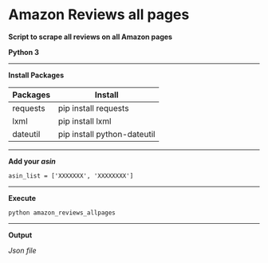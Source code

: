 # Amazon Reviews all pages

**Script to scrape all reviews on all Amazon pages**

**Python 3** 
_________________________________________________________________________________________________________________________________________________________________________________

**Install Packages**

| Packages | Install |
| ------ | ------ |
| requests | pip install requests |
| lxml | pip install lxml| 
| dateutil | pip install python-dateutil | 

_________________________________________________________________________________________________________________________________________________________________________________

**Add your *asin***

`asin_list = ['XXXXXXX', 'XXXXXXXX']`

_________________________________________________________________________________________________________________________________________________________________________________

**Execute**

`python amazon_reviews_allpages`

_________________________________________________________________________________________________________________________________________________________________________________

**Output**

*Json file*

